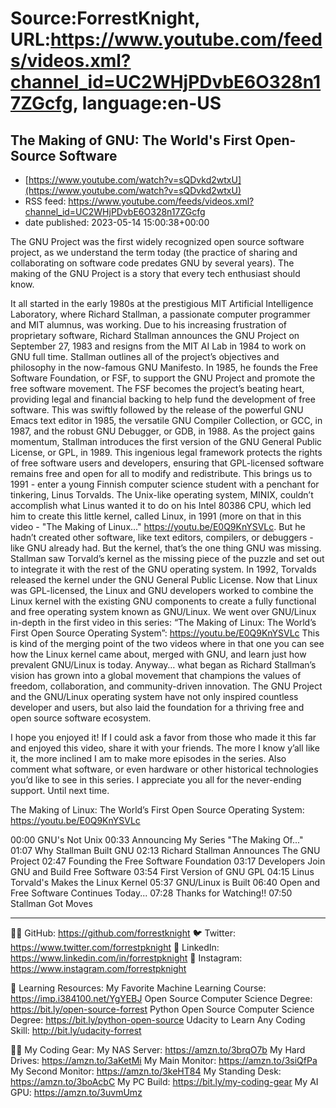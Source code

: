 # Source:ForrestKnight, URL:https://www.youtube.com/feeds/videos.xml?channel_id=UC2WHjPDvbE6O328n17ZGcfg, language:en-US

## The Making of GNU: The World's First Open-Source Software
 - [https://www.youtube.com/watch?v=sQDvkd2wtxU](https://www.youtube.com/watch?v=sQDvkd2wtxU)
 - RSS feed: https://www.youtube.com/feeds/videos.xml?channel_id=UC2WHjPDvbE6O328n17ZGcfg
 - date published: 2023-05-14 15:00:38+00:00

The GNU Project was the first widely recognized open source software project, as we understand the term today (the practice of sharing and collaborating on software code predates GNU by several years). The making of the GNU Project is a story that every tech enthusiast should know.

It all started in the early 1980s at the prestigious MIT Artificial Intelligence Laboratory, where Richard Stallman, a passionate computer programmer and MIT alumnus, was working. Due to his increasing frustration of proprietary software, Richard Stallman announces the GNU Project on September 27, 1983 and resigns from the MIT AI Lab in 1984 to work on GNU full time. Stallman outlines all of the project’s objectives and philosophy in the now-famous GNU Manifesto.
In 1985, he founds the Free Software Foundation, or FSF, to support the GNU Project and promote the free software movement. The FSF becomes the project’s beating heart, providing legal and financial backing to help fund the development of free software. This was swiftly followed by the release of the powerful GNU Emacs text editor in 1985, the versatile GNU Compiler Collection, or GCC, in 1987, and the robust GNU Debugger, or GDB, in 1988.
As the project gains momentum, Stallman introduces the first version of the GNU General Public License, or GPL, in 1989. This ingenious legal framework protects the rights of free software users and developers, ensuring that GPL-licensed software remains free and open for all to modify and redistribute.
This brings us to 1991 - enter a young Finnish computer science student with a penchant for tinkering, Linus Torvalds. The Unix-like operating system, MINIX, couldn’t accomplish what Linus wanted it to do on his Intel 80386 CPU, which led him to create this little kernel, called Linux, in 1991 (more on that in this video - "The Making of Linux..." https://youtu.be/E0Q9KnYSVLc.
But he hadn’t created other software, like text editors, compilers, or debuggers - like GNU already had. But the kernel, that’s the one thing GNU was missing. Stallman saw Torvald’s kernel as the missing piece of the puzzle and set out to integrate it with the rest of the GNU operating system.
In 1992, Torvalds released the kernel under the GNU General Public License. Now that Linux was GPL-licensed, the Linux and GNU developers worked to combine the Linux kernel with the existing GNU components to create a fully functional and free operating system known as GNU/Linux.
We went over GNU/Linux in-depth in the first video in this series: “The Making of Linux: The World’s First Open Source Operating System”: https://youtu.be/E0Q9KnYSVLc
This is kind of the merging point of the two videos where in that one you can see how the Linux kernel came about, merged with GNU, and learn just how prevalent GNU/Linux is today.
Anyway… what began as Richard Stallman’s vision has grown into a global movement that champions the values of freedom, collaboration, and community-driven innovation. The GNU Project and the GNU/Linux operating system have not only inspired countless developer and users, but also laid the foundation for a thriving free and open source software ecosystem.

I hope you enjoyed it! If I could ask a favor from those who made it this far and enjoyed this video, share it with your friends. The more I know y’all like it, the more inclined I am to make more episodes in the series. Also comment what software, or even hardware or other historical technologies you’d like to see in this series. I appreciate you all for the never-ending support. Until next time.

The Making of Linux: The World’s First Open Source Operating System: https://youtu.be/E0Q9KnYSVLc

00:00 GNU's Not Unix
00:33 Announcing My Series "The Making Of..."
01:07 Why Stallman Built GNU
02:13 Richard Stallman Announces The GNU Project
02:47 Founding the Free Software Foundation
03:17 Developers Join GNU and Build Free Software
03:54 First Version of GNU GPL
04:15 Linus Torvald's Makes the Linux Kernel
05:37 GNU/Linux is Built
06:40 Open and Free Software Continues Today...
07:28 Thanks for Watching!!
07:50 Stallman Got Moves

------------------------

🐱‍🚀 GitHub: https://github.com/forrestknight
🐦 Twitter: https://www.twitter.com/forrestpknight
💼 LinkedIn: https://www.linkedin.com/in/forrestpknight
📸 Instagram: https://www.instagram.com/forrestpknight
 
📓 Learning Resources: 
My Favorite Machine Learning Course:  https://imp.i384100.net/YgYEBJ
Open Source Computer Science Degree:  https://bit.ly/open-source-forrest
Python Open Source Computer Science Degree:  https://bit.ly/python-open-source
Udacity to Learn Any Coding Skill: http://bit.ly/udacity-forrest

👨‍💻 My Coding Gear:
My NAS Server: https://amzn.to/3brqO7b
My Hard Drives: https://amzn.to/3aKetMi
My Main Monitor: https://amzn.to/3siQfPa
My Second Monitor: https://amzn.to/3keHT84
My Standing Desk: https://amzn.to/3boAcbC
My PC Build:  https://bit.ly/my-coding-gear
My AI GPU: https://amzn.to/3uvmUmz

